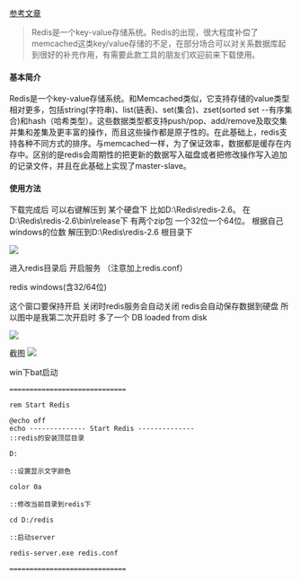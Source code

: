 [参考文章](http://www.jb51.net/softs/541181.html)

>  Redis是一个key-value存储系统。Redis的出现，很大程度补偿了memcached这类key/value存储的不足，在部分场合可以对关系数据库起到很好的补充作用，有需要此款工具的朋友们欢迎前来下载使用。

#### 基本简介

Redis是一个key-value存储系统。和Memcached类似，它支持存储的value类型相对更多，包括string(字符串)、list(链表)、set(集合)、zset(sorted set --有序集合)和hash（哈希类型）。这些数据类型都支持push/pop、add/remove及取交集并集和差集及更丰富的操作，而且这些操作都是原子性的。在此基础上，redis支持各种不同方式的排序。与memcached一样，为了保证效率，数据都是缓存在内存中。区别的是redis会周期性的把更新的数据写入磁盘或者把修改操作写入追加的记录文件，并且在此基础上实现了master-slave。

#### 使用方法

下载完成后 可以右键解压到 某个硬盘下 比如D:\Redis\redis-2.6。
在D:\Redis\redis-2.6\bin\release下 有两个zip包 一个32位一个64位。
根据自己windows的位数 解压到D:\Redis\redis-2.6 根目录下

![](http://files.jb51.net/file_images/article/201703/2017031517001091.jpg)

进入redis目录后 开启服务  （注意加上redis.conf）

redis windows(含32/64位)

这个窗口要保持开启  关闭时redis服务会自动关闭
redis会自动保存数据到硬盘 所以图中是我第二次开启时 多了一个 DB loaded from disk

![](http://files.jb51.net/file_images/article/201703/2017031517001093.jpg)

截图
![](http://files.jb51.net/file_images/article/201703/2017031517001090.jpg)


win下bat启动

```
=============================

rem Start Redis

@echo off
echo -------------- Start Redis --------------
::redis的安装顶层目录

D:

::设置显示文字颜色

color 0a

::修改当前目录到redis下

cd D:/redis

::启动server

redis-server.exe redis.conf

=============================
```
